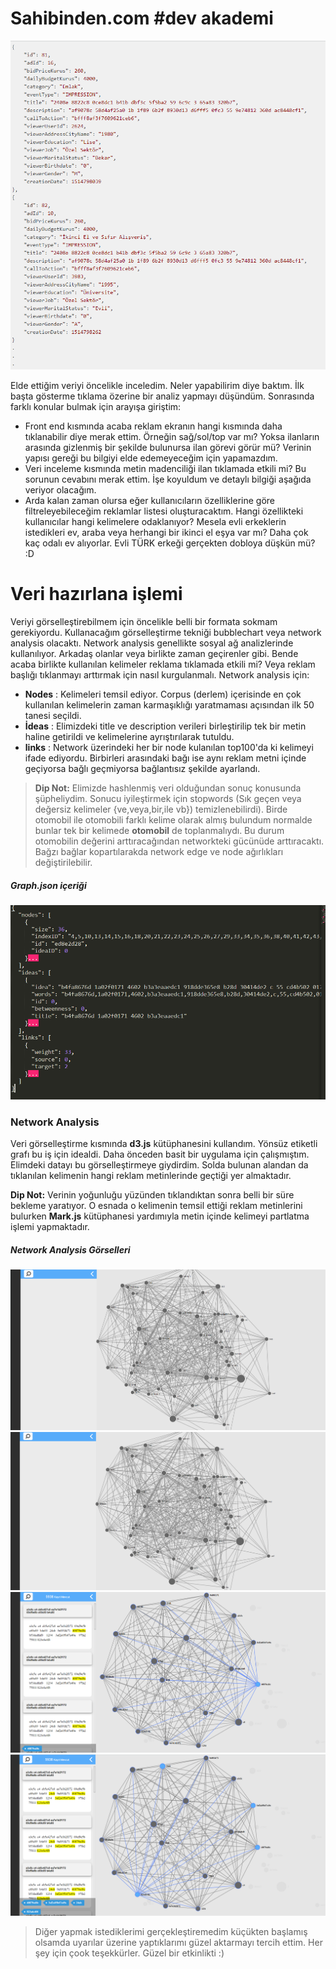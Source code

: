 # Sahibinden.com #dev akademi

[![Ham veri json](img/json.png)](https://nodesource.com/products/nsolid)

Elde ettiğim veriyi öncelikle inceledim. Neler yapabilirim diye baktım. İlk başta gösterme tıklama özerine bir analiz yapmayı düşündüm. Sonrasında farklı konular bulmak için arayışa giriştim:

  - Front end kısmında acaba reklam ekranın hangi kısmında daha tıklanabilir diye merak ettim. Örneğin sağ/sol/top var mı? Yoksa ilanların arasında gizlenmiş bir şekilde bulunursa ilan görevi görür mü? Verinin yapısı gereği bu bilgiyi elde edemeyeceğim için yapamazdım.
  - Veri inceleme kısmında metin madenciliği ilan tıklamada etkili mi? Bu sorunun cevabını merak ettim. İşe koyuldum ve detaylı bilgiği aşağıda veriyor olacağım.
  - Arda kalan zaman olursa eğer kullanıcıların özelliklerine göre filtreleyebileceğim reklamlar listesi oluşturacaktım. Hangi özellikteki kullanıcılar hangi kelimelere odaklanıyor? Mesela evli erkeklerin istedikleri ev, araba veya herhangi bir ikinci el eşya var mı? Daha çok kaç odalı ev alıyorlar. Evli TÜRK erkeği gerçekten dobloya düşkün mü? :D
 

# Veri hazırlana işlemi 

Veriyi görselleştirebilmem için öncelikle belli bir formata sokmam gerekiyordu. Kullanacağım görselleştirme tekniği bubblechart veya network analysis olacaktı. Network analysis genellikte sosyal ağ analizlerinde kullanılıyor. Arkadaş olanlar veya birlikte zaman geçirenler gibi. Bende acaba birlikte kullanılan kelimeler reklama tıklamada etkili mi? Veya reklam başlığı tıklanmayı arttırmak için nasıl kurgulanmalı.
Network analysis için:

  - **Nodes** : Kelimeleri temsil ediyor. Corpus (derlem) içerisinde en çok kullanılan kelimelerin zaman karmaşıklığı yaratmaması açısından ilk 50 tanesi seçildi.
  - **İdeas** : Elimizdeki title ve description verileri birleştirilip tek bir metin haline getirildi ve kelimelerine ayrıştırılarak tutuldu.
  - **links** : Network üzerindeki her bir node kulanılan top100'da ki kelimeyi ifade ediyordu. Birbirleri arasındaki bağı ise aynı reklam metni içinde geçiyorsa bağlı geçmiyorsa bağlantısız şekilde ayarlandı.
  
>**Dip Not:** Elimizde hashlenmiş veri olduğundan sonuç konusunda şüpheliydim. Sonucu iyileştirmek için stopwords (Sık geçen veya değersiz kelimeler {ve,veya,bir,ile vb}) temizlenebilirdi). Birde otomobil ile otomobili farklı kelime olarak almış bulundum normalde bunlar tek bir kelimede **otomobil** de toplanmalıydı. Bu durum otomobilin değerini arttıracağından networkteki gücünüde arttıracaktı. Bağzı bağlar kopartılarakda network edge ve node ağırlıkları değiştirilebilir.
##### Graph.json içeriği
[![Graph.json İçerik Görseli](img/graphjson.png)](https://nodesource.com/products/nsolid)


### Network Analysis

Veri görselleştirme kısmında **d3.js** kütüphanesini kullandım. Yönsüz etiketli grafı bu iş için idealdi. Daha önceden basit bir uygulama için çalışmıştım. Elimdeki datayı bu görselleştirmeye giydirdim. Solda bulunan alandan da tıklanılan kelimenin hangi reklam metinlerinde geçtiği yer almaktadır.

**Dip Not:** Verinin yoğunluğu yüzünden tıklandıktan sonra belli bir süre bekleme yaratıyor. O esnada o kelimenin temsil ettiği reklam metinlerini bulurken **Mark.js** kütüphanesi yardımıyla metin içinde kelimeyi partlatma işlemi yapmaktadır.

##### Network Analysis Görselleri 
[![Network Analaysis Görseli](img/gorsellestirme1.png)](https://nodesource.com/products/nsolid)
[![Network Analaysis Görseli](img/gorsellestirme2.png)](https://nodesource.com/products/nsolid)
[![Network Analaysis Görseli](img/gorsellestirme3.png)](https://nodesource.com/products/nsolid)
[![Network Analaysis Görseli](img/gorsellestirme4.png)](https://nodesource.com/products/nsolid)

>Diğer yapmak istediklerimi gerçekleştiremedim küçükten başlamış olsamda uyarılar üzerine yaptıklarımı güzel aktarmayı tercih ettim. Her şey için çook teşekkürler. Güzel bir etkinlikti :)
